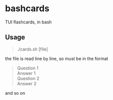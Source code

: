 # bashcards
TUI flashcards, in bash

## Usage
>  ./cards.sh [file]  
>  
the file is read line by line, so must be in the format  

> Question 1  
> Answer 1  
> Question 2  
> Answer 2  

and so on  
